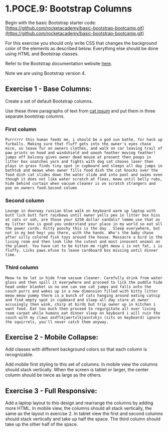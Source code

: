# 1.POCE.9: Bootstrap Columns

Begin with the basic Bootstrap starter code: [https://github.com/rocketacademy/basic-bootstrap-bootcamp.git](https://github.com/rocketacademy/basic-bootstrap-bootcamp.git)

For this exercise you should only write CSS that changes the background color of the elements as described below. Everything else should be done using HTML and Bootstrap classes.

Refer to the Bootstrap documentation website [here](https://getbootstrap.com/docs/4.6/getting-started/introduction/).

Note we are using Bootstrap version 4.

## Exercise 1 - Base Columns:

Create a set of default Bootstrap columns.

Use these three paragraphs of text from [cat ipsum](http://www.catipsum.com/index.php) and put them in three separate bootstrap columns.

### First column

```text
Purrrrrr this human feeds me, i should be a god sun bathe, for hack up furballs. Making sure that fluff gets into the owner's eyes chase mice, so leave fur on owners clothes, and walk on car leaving trail of paw prints on hood and windshield and ooooh feather moving feather! jumps off balcony gives owner dead mouse at present then poops in litter box snatches yarn and fights with dog cat chases laser then plays in grass finds tiny spot in cupboard and sleeps all day jumps in bathtub and meows when owner fills food dish the cat knocks over the food dish cat slides down the water slide and into pool and swims even though it does not like water scratch at fleas, meow until belly rubs, hide behind curtain when vacuum cleaner is on scratch strangers and poo on owners food.Second column
```

### Second column

```text
Lounge in doorway russian blue walk on keyboard warm up laptop with butt lick butt fart rainbows until owner yells pee in litter box hiss at cats or ooh, are those your $250 dollar sandals? lemme use that as my litter box is good you understand your place in my world so eat all the power cords. Kitty poochy this is the day . Sleep everywhere, but not in my bed hey! you there, with the hands. Who's the baby chase after silly colored fish toys around the house. Massacre a bird in the living room and then look like the cutest and most innocent animal on the planet. You have cat to be kitten me right meow i is not fat, i is fluffy. Licks paws.efuse to leave cardboard box missing until dinner time.
```

### Third column

```text
Meow to be let in hide from vacuum cleaner. Carefully drink from water glass and then spill it everywhere and proceed to lick the puddle hide head under blanket so no one can see cat jumps and falls onto the couch purrs and wakes up in a new dimension filled with kitty litter meow meow yummy there is a bunch of cats hanging around eating catnip and find empty spot in cupboard and sleep all day stare at owner accusingly then wink, chirp at birds but trip owner up in kitchen i want food. Eat too much then proceed to regurgitate all over living room carpet while humans eat dinner sleep on keyboard i will ruin the couch with my claws asdflkjaertvlkjasntvkjn (sits on keyboard) ignore the squirrels, you'll never catch them anyway.
```

## Exercise 2 - Mobile Collapse:

Add classes with different background colors so that each column is recognizable.

Add mobile first styling to this set of columns. In mobile view the columns should stack vertically. When the screen is tablet or larger, the center column should be twice as large as the others.

## Exercise 3 - Full Responsive:

Add a laptop layout to this design and rearrange the columns by adding more HTML. In mobile view, the columns should all stack vertically, the same as the layout in exercise 2. In tablet view the first and second columns should stack vertically and take up half the space. The third column should take up the other half of the space.

